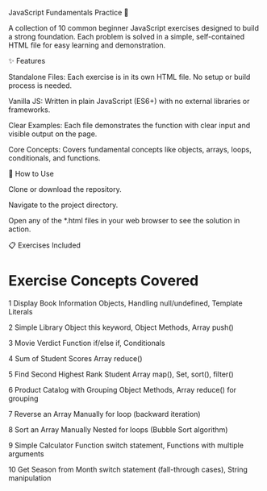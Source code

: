 JavaScript Fundamentals Practice 🚀


A collection of 10 common beginner JavaScript exercises designed to build a strong foundation. Each problem is solved in a simple, self-contained HTML file for easy learning and demonstration.

✨ Features


Standalone Files: Each exercise is in its own HTML file. No setup or build process is needed.

Vanilla JS: Written in plain JavaScript (ES6+) with no external libraries or frameworks.

Clear Examples: Each file demonstrates the function with clear input and visible output on the page.

Core Concepts: Covers fundamental concepts like objects, arrays, loops, conditionals, and functions.

🚀 How to Use


Clone or download the repository.

Navigate to the project directory.

Open any of the *.html files in your web browser to see the solution in action.

📋 Exercises Included
#	Exercise	Concepts Covered


1	Display Book Information	Objects, Handling null/undefined, Template Literals


2	Simple Library Object	this keyword, Object Methods, Array push()


3	Movie Verdict Function	if/else if, Conditionals


4	Sum of Student Scores	Array reduce()


5	Find Second Highest Rank Student	Array map(), Set, sort(), filter()


6	Product Catalog with Grouping	Object Methods, Array reduce() for grouping


7	Reverse an Array Manually	for loop (backward iteration)


8	Sort an Array Manually	Nested for loops (Bubble Sort algorithm)


9	Simple Calculator Function	switch statement, Functions with multiple arguments


10	Get Season from Month	switch statement (fall-through cases), String manipulation
